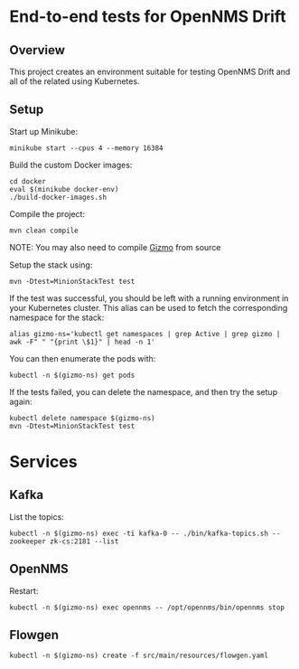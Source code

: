 # End-to-end tests for OpenNMS Drift

## Overview

This project creates an environment suitable for testing OpenNMS Drift and all of the related using Kubernetes.

## Setup

Start up Minikube:
```
minikube start --cpus 4 --memory 16384
```

Build the custom Docker images:
```
cd docker
eval $(minikube docker-env)
./build-docker-images.sh
```

Compile the project:
```
mvn clean compile
```

NOTE: You may also need to compile [Gizmo](https://github.com/OpenNMS/gizmo) from source

Setup the stack using:
```
mvn -Dtest=MinionStackTest test
```

If the test was successful, you should be left with a running environment in your Kubernetes cluster.
This alias can be used to fetch the corresponding namespace for the stack:
```
alias gizmo-ns='kubectl get namespaces | grep Active | grep gizmo | awk -F" " "{print \$1}" | head -n 1'
```

You can then enumerate the pods with:
```
kubectl -n $(gizmo-ns) get pods
```

If the tests failed, you can delete the namespace, and then try the setup again:
```
kubectl delete namespace $(gizmo-ns)
mvn -Dtest=MinionStackTest test
```

# Services

## Kafka

List the topics:

```
kubectl -n $(gizmo-ns) exec -ti kafka-0 -- ./bin/kafka-topics.sh --zookeeper zk-cs:2181 --list
```

## OpenNMS

Restart:

```
kubectl -n $(gizmo-ns) exec opennms -- /opt/opennms/bin/opennms stop
```


## Flowgen

```
kubectl -n $(gizmo-ns) create -f src/main/resources/flowgen.yaml
```

